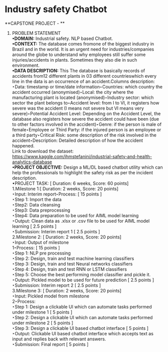 # Industry safety Chatbot
 

**CAPSTONE PROJECT - **
1. PROBLEM STATEMENT<br/>
  	**•DOMAIN:** Industrial safety. NLP based Chatbot.<br/>
  	**•CONTEXT:** The  database  comes  fromone  of  the  biggest  industry  in  Brazil  and  in  the  world.  It  is  an  urgent  need  for  industries/companies  around  the globe to understand why employees still suffer some injuries/accidents in plants. Sometimes they also die in such environment.<br/>
  	**•DATA DESCRIPTION:**
				This  The  database  is  basically  records  of  accidents  from12  different  plants  in  03  different  countrieswhich  every  line  in  the  data  is  an occurrence of an accident.Columns description: ‣Data: timestamp or time/date information‣Countries: which country the accident occurred (anonymised)‣Local: the city where the manufacturing plant is located (anonymised)‣Industry sector: which sector the plant belongs to‣Accident level: from I to VI, it registers how severe was the accident (I means not severe but VI means very severe)‣Potential Accident Level: Depending on the Accident Level, the database also registers how severe the accident could have been (due to other factors involved in the accident)‣Genre: if the person is male of female‣Employee or Third Party: if the injured person is an employee or a third party‣Critical Risk: some description of the risk involved in the accident‣Description: Detailed description of how the accident happened.<br/>
  Link to download the dataset: https://www.kaggle.com/ihmstefanini/industrial-safety-and-health-analytics-database<br/>
 	 **•PROJECT OBJECTIVE:**
			Design a ML/DL based chatbot utility which can help the professionals to highlight the safety risk as per the incident description.<br/>
	  •PROJECT TASK: [ Duration: 6 weeks, Score: 60 points]<br/>
	  1.Milestone 1:[ Duration: 2 weeks, Score: 20 points]<br/>
				‣Input: Interim report‣Process: [ 15 points ]<br/>
				‣Step 1: Import the data<br/>
				‣Step2: Data cleansing<br/>
				‣Step3: Data preprocessing<br/>
				‣Step4: Data preparation to be used for AIML model learning<br/>
				‣Output: Clean data as .xlsx or .csv file to be used for AIML model learning [ 2.5 points ]<br/>
				‣Submission: Interim report 1 [ 2.5 points ]<br/>
	  2.Milestone 2: [ Duration: 2 weeks, Score: 20 points]<br/>
			  ‣Input: Output of milestone <br/>
			  1‣Process: [ 15 points ]<br/>
				  ‣Step 1: NLP pre processing<br/>
				  ‣Step 2: Design, train and test machine learning classifiers <br/>
				  ‣Step 3: Design, train and test Neural networks classifiers<br/>
				  ‣Step 4: Design, train and test RNN or LSTM classifiers<br/>
				  ‣Step 5: Choose the best performing model classifier and pickle it.<br/>
				  ‣Output: Pickled model to be used for future prediction [ 2.5 points ]<br/>
				  ‣Submission: Interim report 2 [ 2.5 points ]<br/>
	  3.Milestone 3: [ Duration: 2 weeks, Score: 20 points]<br/>
				  ‣Input: Pickled model from milestone <br/>
				  2‣Process:<br/>
					  ‣Step 1: Design a clickable UI which can automate tasks performed under milestone 1 [ 5 points ]<br/>
					  ‣Step 2: Design a clickable UI which can automate tasks performed under milestone 2 [ 5 points ]<br/>
					  ‣Step 3: Design a clickable UI based chatbot interface [ 5 points ]<br/>
					  ‣Output: Clickable UI based chatbot interface which accepts text as input and replies back with relevant answers.<br/>
					  ‣Submission: Final report [ 5 points ]<br/>

